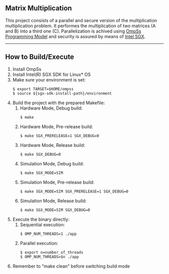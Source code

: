 Matrix Multiplication
---------------------

This project consists of a parallel and secure version of the multiplication multiplication problem. It performes the multiplication of two matrices (A and B) into a third one (C). Parallelization is achived using [OmpSs Programming Model](https://pm.bsc.es/ompss) and security is assured by means of [Intel SGX](https://software.intel.com/en-us/sgx/sdk).

------------------------------------
How to Build/Execute
------------------------------------
1. Install OmpSs
2. Install Intel(R) SGX SDK for Linux* OS
3. Make sure your environment is set:
    ```
    $ export TARGET=$HOME/ompss
    $ source ${sgx-sdk-install-path}/environment
    ```
4. Build the project with the prepared Makefile:
    1. Hardware Mode, Debug build:
        ```
        $ make
        ```
    2. Hardware Mode, Pre-release build:
        ```
        $ make SGX_PRERELEASE=1 SGX_DEBUG=0
        ```
    3. Hardware Mode, Release build:
        ```
        $ make SGX_DEBUG=0
        ```
    4. Simulation Mode, Debug build:
        ```
        $ make SGX_MODE=SIM
        ```
    5. Simulation Mode, Pre-release build:
        ```
        $ make SGX_MODE=SIM SGX_PRERELEASE=1 SGX_DEBUG=0
        ```
    6. Simulation Mode, Release build:
        ```
        $ make SGX_MODE=SIM SGX_DEBUG=0
        ```
5. Execute the binary directly:
    1. Sequential execution:
        ```
        $ OMP_NUM_THREADS=1 ./app
        ```
    2. Parallel execution:
        ```
        $ export n=number_of_threads
        $ OMP_NUM_THREADS=$n ./app
        ```
6. Remember to "make clean" before switching build mode
